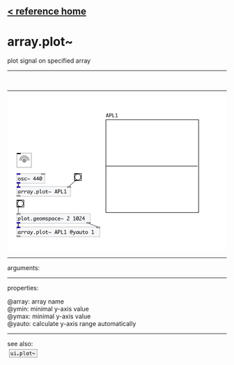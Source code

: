 [< reference home](index.html)
---

# array.plot~


plot signal on specified array

---

<br>


---


![example](examples/array.plot~-example.jpg)

---
arguments:


---
properties:

@array: array name<br>
@ymin: 
            minimal y-axis value<br>
@ymax: 
            minimal y-axis value<br>
@yauto: calculate y-axis range
            automatically<br>

---
see also:<br>
[![ui.plot~](img/object_ui.plot~.png)](ui.plot~.html)
